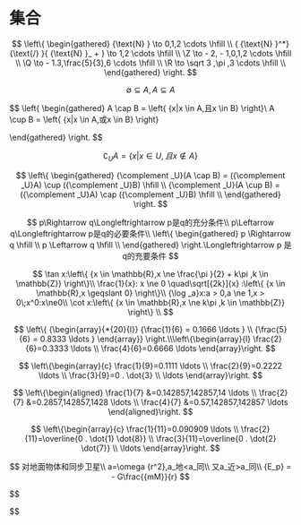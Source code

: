 # 集合

$$
\left\{ \begin{gathered}
  {\text{N}  } \to 0,1,2 \cdots  \hfill \\
  { {\text{N}  }^*}{\text{/} }{ {\text{N}  }_ + } \to 1,2 \cdots  \hfill \\
  \Z \to  - 2, - 1,0,1,2 \cdots  \hfill \\
  \Q \to  - 1.3,\frac{5}{3},6 \cdots  \hfill \\
  \R \to \sqrt 3 ,\pi ,3 \cdots  \hfill \\ 
\end{gathered}  \right.
$$

$$
\emptyset   \subseteq A,A   \subseteq A
$$

$$
\left\{ \begin{gathered}
A \cap B = \left\{ {x|x \in A,且x \in B} \right\}\\
  A \cup B = \left\{ {x|x \in A,或x \in B} \right\} 

\end{gathered}  \right.
$$

$$
{\complement _U}A = \left\{ {x|x \in U,且x \notin A} \right\}
$$

$$
\left\{ \begin{gathered}
  {\complement _U}(A \cap B) = ({\complement _U}A) \cup ({\complement _U}B) \hfill \\
  {\complement _U}(A \cup B) = ({\complement _U}A) \cap ({\complement _U}B) \hfill \\ 
\end{gathered}  \right.
$$


$$
p\Rightarrow q\Longleftrightarrow p是q的充分条件\\
    p\Leftarrow q\Longleftrightarrow p是q的必要条件\\
    \left\{ \begin{gathered}
  p \Rightarrow q \hfill \\
  p \Leftarrow q \hfill \\ 
\end{gathered}  \right.\Longleftrightarrow p 是q的充要条件
$$




$$
\tan x:\left\{ {x \in \mathbb{R},x \ne \frac{\pi }{2} + k\pi ,k \in \mathbb{Z}} \right\}\\
\frac{1}{x}: x \ne 0 \quad\sqrt[{2k}]{x} :\left\{ {x \in \mathbb{R},x \geqslant 0} \right\}\\
{\log _a}x:a > 0,a \ne 1,x > 0\;x^0:x\ne0\\
\cot x:\left\{ {x \in \mathbb{R},x \ne   k\pi ,k \in \mathbb{Z}} \right\} \\
$$

$$
\left\{ {\begin{array}{*{20}{l}}
  {\frac{1}{6} = 0.1666 \ldots } \\ 
  {\frac{5}{6} = 0.8333 \ldots } 
\end{array}} \right.\\\left\{\begin{array}{l}
\frac{2}{6}=0.3333 \ldots \\
\frac{4}{6}=0.6666 \ldots
\end{array}\right.
$$

$$
\left\{\begin{array}{c}
\frac{1}{9}=0.1111 \ldots \\
\frac{2}{9}=0.2222 \ldots \\
\frac{3}{9}=0 . \dot{3} \\
\ldots
\end{array}\right.
$$

$$
\left\{\begin{aligned}
\frac{1}{7} &=0.142857,142857,14 \ldots \\
\frac{2}{7} &=0.2857,142857,1428 \ldots \\
\frac{4}{7} &=0.57,142857,142857 \ldots
\end{aligned}\right.
$$

$$
\left\{\begin{array}{c}
\frac{1}{11}=0.090909 \ldots \\
\frac{2}{11}=\overline{0 . \dot{1} \dot{8}} \\
\frac{3}{11}=\overline{0 . \dot{2} \dot{7}} \\
\ldots
\end{array}\right.
$$


$$
对地面物体和同步卫星\\
a=\omega {r^2},a_地<a_同\\
又a_近>a_同\\
{E_p} =  - G\frac{{mM}}{r}
$$

$$

$$

